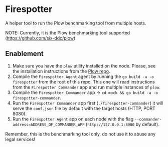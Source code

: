 # Firespotter
A helper tool to run the Plow benchmarking tool from multiple hosts.

NOTE: Currently, it is the Plow benchmarking tool supported (https://github.com/six-ddc/plow).

## Enablement

1. Make sure you have the `plow` utility installed on the node. Please, see the installation instructions from the [Plow repo](https://github.com/six-ddc/plow).
2. Compile the `Firespotter Agent` agent by running the `go build -a -o firespotter` from the root of this repo. This one will read instructions from the `Firespotter Commander` app and run multiple instances of `plow`.
3. Compile the `Firespotter Commander` app -> `cd mock && go build -a -o firespotter-commander`.
4. Run the `Firespotter Commander` app first (`./firespotter-commander`) it will serve the `conf.json` file by default with the target hosts (HTTP, PORT 8080).
5. Run the `Firespotter Agent` app on each node with the flag `--commander-address=ADDRESS_OF_COMMANDER_APP` (`http://127.0.0.1:8080` by default).

Remember, this is the benchmarking tool only, do not use it to abuse any legal services!